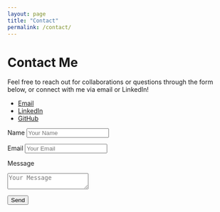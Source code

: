 ```yaml
---
layout: page
title: "Contact"
permalink: /contact/
---
```


# Contact Me

Feel free to reach out for collaborations or questions through the form below, or connect with me via email or LinkedIn!

<ul class="contact-links">
  <li><a href="mailto:yoonb2002@gmail.com"><i class="fas fa-envelope"></i> Email</a></li>
  <li><a href="https://www.linkedin.com/in/benyoon/" target="_blank"><i class="fab fa-linkedin"></i> LinkedIn</a></li>
  <li><a href="https://github.com/yoonbenjamin" target="_blank"><i class="fab fa-github"></i> GitHub</a></li>
</ul>

<form action="https://formspree.io/your-email" method="POST" class="contact-form">
  <label for="name">Name</label>
  <input type="text" id="name" name="name" placeholder="Your Name" required>

  <label for="email">Email</label>
  <input type="email" id="email" name="email" placeholder="Your Email" required pattern="[a-z0-9._%+-]+@[a-z0-9.-]+\.[a-z]{2,}$">

  <label for="message">Message</label>
  <textarea id="message" name="message" placeholder="Your Message" required></textarea>

  <button type="submit" class="button">Send</button>
</form>
